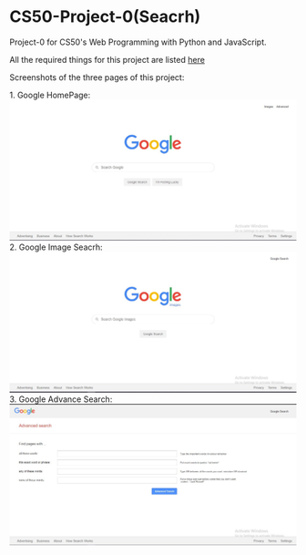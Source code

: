 # CS50-Project-0(Seacrh)
Project-0 for CS50's Web Programming with Python and JavaScript.

All the required things for this project are listed [here](https://cs50.harvard.edu/web/2020/projects/0/search/)

Screenshots of the three pages of this project: <br>

<p align="left">
  1. Google HomePage:<br>
  <img src="Screenshots/ss1.JPG">
  2. Google Image Seacrh:<br>
  <img src="Screenshots/ss2.JPG">
  3. Google Advance Search:<br>
  <img src="Screenshots/ss3.JPG">  
</p>




